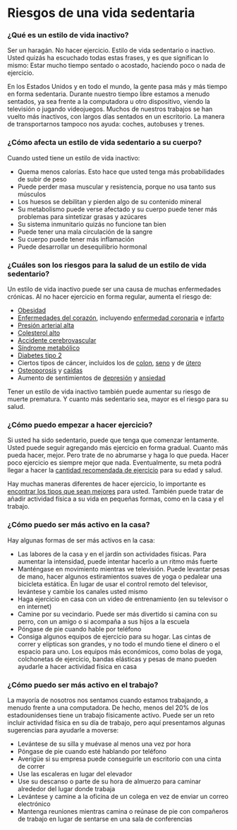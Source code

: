 Riesgos de una vida sedentaria
==============================


### ¿Qué es un estilo de vida inactivo?


Ser un haragán. No hacer ejercicio. Estilo de vida sedentario o inactivo. Usted quizás ha escuchado todas estas frases, y es que significan lo mismo: Estar mucho tiempo sentado o acostado, haciendo poco o nada de ejercicio.


En los Estados Unidos y en todo el mundo, la gente pasa más y más tiempo en forma sedentaria. Durante nuestro tiempo libre estamos a menudo sentados, ya sea frente a la computadora u otro dispositivo, viendo la televisión o jugando videojuegos. Muchos de nuestros trabajos se han vuelto más inactivos, con largos días sentados en un escritorio. La manera de transportarnos tampoco nos ayuda: coches, autobuses y trenes.


### ¿Cómo afecta un estilo de vida sedentario a su cuerpo?


Cuando usted tiene un estilo de vida inactivo:


* Quema menos calorías. Esto hace que usted tenga más probabilidades de subir de peso
* Puede perder masa muscular y resistencia, porque no usa tanto sus músculos
* Los huesos se debilitan y pierden algo de su contenido mineral
* Su metabolismo puede verse afectado y su cuerpo puede tener más problemas para sintetizar grasas y azúcares
* Su sistema inmunitario quizás no funcione tan bien
* Puede tener una mala circulación de la sangre
* Su cuerpo puede tener más inflamación
* Puede desarrollar un desequilibrio hormonal


### ¿Cuáles son los riesgos para la salud de un estilo de vida sedentario?


Un estilo de vida inactivo puede ser una causa de muchas enfermedades crónicas. Al no hacer ejercicio en forma regular, aumenta el riesgo de:


* [Obesidad](https://medlineplus.gov/spanish/obesity.html)
* [Enfermedades del corazón](https://medlineplus.gov/spanish/heartdiseases.html), incluyendo [enfermedad coronaria](https://medlineplus.gov/spanish/coronaryarterydisease.html) e [infarto](https://medlineplus.gov/spanish/heartattack.html)
* [Presión arterial alta](https://medlineplus.gov/spanish/highbloodpressure.html)
* [Colesterol alto](https://medlineplus.gov/spanish/cholesterol.html)
* [Accidente cerebrovascular](https://medlineplus.gov/spanish/stroke.html)
* [Síndrome metabólico](https://medlineplus.gov/spanish/metabolicsyndrome.html)
* [Diabetes tipo 2](https://medlineplus.gov/spanish/diabetestype2.html)
* Ciertos tipos de cáncer, incluidos los de [colon](https://medlineplus.gov/spanish/colorectalcancer.html), [seno](https://medlineplus.gov/spanish/breastcancer.html) y de [útero](https://medlineplus.gov/spanish/uterinecancer.html)
* [Osteoporosis](https://medlineplus.gov/spanish/osteoporosis.html) y [caídas](https://medlineplus.gov/spanish/falls.html)
* Aumento de sentimientos de [depresión](https://medlineplus.gov/spanish/depression.html) y [ansiedad](https://medlineplus.gov/spanish/anxiety.html)


Tener un estilo de vida inactivo también puede aumentar su riesgo de muerte prematura. Y cuanto más sedentario sea, mayor es el riesgo para su salud.


### ¿Cómo puedo empezar a hacer ejercicio?


Si usted ha sido sedentario, puede que tenga que comenzar lentamente. Usted puede seguir agregando más ejercicio en forma gradual. Cuanto más pueda hacer, mejor. Pero trate de no abrumarse y haga lo que pueda. Hacer poco ejercicio es siempre mejor que nada. Eventualmente, su meta podrá llegar a hacer la [cantidad recomendada de ejercicio](https://medlineplus.gov/spanish/howmuchexercisedoineed.html) para su edad y salud.


Hay muchas maneras diferentes de hacer ejercicio, lo importante es [encontrar los tipos que sean mejores](https://medlineplus.gov/spanish/exerciseandphysicalfitness.html) para usted. También puede tratar de añadir actividad física a su vida en pequeñas formas, como en la casa y el trabajo.


### ¿Cómo puedo ser más activo en la casa?


Hay algunas formas de ser más activos en la casa:


* Las labores de la casa y en el jardín son actividades físicas. Para aumentar la intensidad, puede intentar hacerlo a un ritmo más fuerte
* Manténgase en movimiento mientras ve televisión. Puede levantar pesas de mano, hacer algunos estiramientos suaves de yoga o pedalear una bicicleta estática. En lugar de usar el control remoto del televisor, levántese y cambie los canales usted mismo
* Haga ejercicio en casa con un video de entrenamiento (en su televisor o en internet)
* Camine por su vecindario. Puede ser más divertido si camina con su perro, con un amigo o si acompaña a sus hijos a la escuela
* Póngase de pie cuando hable por teléfono
* Consiga algunos equipos de ejercicio para su hogar. Las cintas de correr y elípticas son grandes, y no todo el mundo tiene el dinero o el espacio para uno. Los equipos más económicos, como bolas de yoga, colchonetas de ejercicio, bandas elásticas y pesas de mano pueden ayudarle a hacer actividad física en casa


### ¿Cómo puedo ser más activo en el trabajo?


La mayoría de nosotros nos sentamos cuando estamos trabajando, a menudo frente a una computadora. De hecho, menos del 20% de los estadounidenses tiene un trabajo físicamente activo. Puede ser un reto incluir actividad física en su día de trabajo, pero aquí presentamos algunas sugerencias para ayudarle a moverse:


* Levántese de su silla y muévase al menos una vez por hora
* Póngase de pie cuando esté hablando por teléfono
* Averigüe si su empresa puede conseguirle un escritorio con una cinta de correr
* Use las escaleras en lugar del elevador
* Use su descanso o parte de su hora de almuerzo para caminar alrededor del lugar donde trabaja
* Levántese y camine a la oficina de un colega en vez de enviar un correo electrónico
* Mantenga reuniones mientras camina o reúnase de pie con compañeros de trabajo en lugar de sentarse en una sala de conferencias
